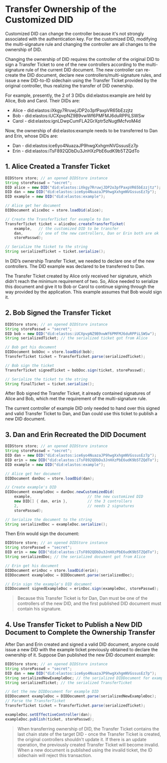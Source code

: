 # Transfer Ownership of the Customized DID

Customized DID can change the controller because it's not strongly associated with the authentication key. For the customized DID, modifying the multi-signature rule and changing the controller are all changes to the ownership of DID.

Changing the ownership of DID requires the controller of the original DID to sign a Transfer Ticket to one of the new controllers according to the multi-signature rule of the current DID document. The new controller can re-create the DID document, declare new controllers/multi-signature rules, and issue a new DID-to-ID sidechain using the Transfer Ticket provided by the original controller, thus realizing the transfer of DID ownership.

For example, presently, the 2 of 3 DIDs did:elastos:example are held by Alice, Bob and Carol. Their DIDs are:

* Alice - did:elastos:iXkgy7RruwjJDP2o3pfPaxpVR65bEzzjtz
* Bob - did:elastos:iUCXpvpNZ9B9vwWf6PMFMJ6duRPPiLSWSw
* Carol - did:elastos:ignLDwpCumFLA2GrXptr5zNugtMcfvoM4d

Now, the ownership of did:elastos:example needs to be transferred to Dan and Erin, whose DIDs are:

* Dan - did:elastos:ice6yo4NuazaJP9hwgXxhgmNVGssusEz7p
* Erin - did:elastos:iTsF892QDbDu3JnHXzPbE6udK9b5TZQdTo

## 1. Alice Created a Transfer Ticket

```java
DIDStore store; // an opened DIDStore instance
String storePasswd = "secret";
DID alice = new DID("did:elastos:iXkgy7RruwjJDP2o3pfPaxpVR65bEzzjtz");
DID dan = new DID("did:elastos:ice6yo4NuazaJP9hwgXxhgmNVGssusEz7p");
DID example = new DID("did:elastos:example");

// Alice get her document
DIDDocument aliceDoc = store.loadDid(alice);

// Create the TransferTicket for example to Dan
TransferTicket ticket = aliceDoc.createTransferTicket(
    example,   // the customized DID to be transfer
    dan,       // one of the new controllers, Dan or Erin both are ok
    storePasswd);

// Serialize the ticket to the string
String serializedTicket = ticket.serialize();
```

In DID’s ownership Transfer Ticket, we needed to declare one of the new controllers. The DID example was declared to be transferred to Dan.

The Transfer Ticket created by Alice only received her signature, which didn’t reach the minimum requirement of two. So, Alice needed to serialize this document and give it to Bob or Carol to continue signing through the way provided by the application. This example assumes that Bob would sign it.

## 2. Bob Signed the Transfer Ticket

```java
DIDStore store; // an opened DIDStore instance
String storePasswd = "secret";
DID bob = new DID("did:elastos:iUCXpvpNZ9B9vwWf6PMFMJ6duRPPiLSWSw");
String serializedTicket; // the serialized ticket got from Alice

// Bob get his document
DIDDocument bobDoc = store.loadDid(bob);
TransferTicket ticket = TransferTicket.parse(serializedTicket);

// Bob sign the ticket
TransferTicket signedTicket = bobDoc.sign(ticket, storePasswd);

// Serialize the ticket to the string
String finalTicket = ticket.serialize();
```

After Bob signed the Transfer Ticket, it already contained signatures of Alice and Bob, which met the requirement of the multi-signature rule.

The current controller of example DID only needed to hand over this signed and valid Transfer Ticket to Dan, and Dan could use this ticket to publish a new DID document.

## 3. Dan and Erin Recreated the DID Document

```java
DIDStore store; // an opened DIDStore instance
String storePasswd = "secret";
DID dan = new DID("did:elastos:ice6yo4NuazaJP9hwgXxhgmNVGssusEz7p");
DID erin = new DID("did:elastos:iTsF892QDbDu3JnHXzPbE6udK9b5TZQdTo");
DID example = new DID("did:elastos:example");

// Alice get her document
DIDDocument danDoc = store.loadDid(dan);

// Create example's DID
DIDDocument exampleDoc = danDoc.newCustomizedDid(
    example,                         // the new customized DID
    new DID[] { dan, erin },         // the 3 controllers
    2,                               // needs 2 signatures
    storePasswd);

// Serialize the document to the string
String serializedDoc = exampleDoc.serialize();
```

Then Erin would sign the document:

```java
DIDStore store; // an opened DIDStore instance
String storePasswd = "secret";
DID erin = new DID("did:elastos:iTsF892QDbDu3JnHXzPbE6udK9b5TZQdTo");
String serializedDoc; // the serialized document got from Alice

// Erin get his document
DIDDocument erinDoc = store.loadDid(erin);
DIDDocument exampleDoc = DIDDocument.parse(serializedDoc);

// Erin sign the example's DID document
DIDDocument signedExampleDoc = erinDoc.sign(exampleDoc, storePasswd);
```

> Because this Transfer Ticket is for Dan, Dan must be one of the controllers of the new DID, and the first published DID document must contain his signature.

## 4. Use Transfer Ticket to Publish a New DID Document to Complete the Ownership Transfer

After Dan and Erin created and signed a valid DID document, anyone could issue a new DID with the example ticket previously obtained to declare the ownership of it. Suppose Dan published the new DID document example:

```java
DIDStore store; // an opened DIDStore instance
String storePasswd = "secret";
DID dan = new DID("did:elastos:ice6yo4NuazaJP9hwgXxhgmNVGssusEz7p");
String serializedNewExampleDoc; // the serialized DIDDocument for example
String serializedTicket; // the serialized TransferTicket

// Get the new DIDDocument for example DID
DIDDocument exampleDoc = DIDDocument.parse(serializedNewExampleDoc);
// Parse the TransferTicket
TransferTicket ticket = TransferTicket.parse(serializedTicket);

exampleDoc.setEffectiveController(dan);
exampleDoc.publish(ticket, storePasswd);
```

> When transferring ownership of DID, the Transfer Ticket contains the last chain state of the target DID - once the Transfer Ticket is created, the original controllers shouldn't update it. If there is an update operation, the previously created Transfer Ticket will become invalid. When a new document is published using the invalid ticket, the ID sidechain will reject this transaction.
